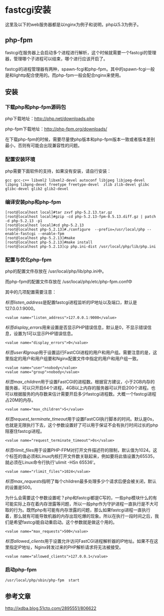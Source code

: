 # fastcgi安装
这里及以下的web服务器都是以nginx为例子和说明，php以5.3为例子。

## php-fpm
fastcgi在服务器上会启动多个进程进行解析，这个时候就需要一个fastcgi的管理器，管理哪个子进程可以结束，哪个进行应该开启了。

fastcgi的进程管理器有两种，spawn-fcgi和php-fpm。其中的spawn-fcgi一般是和lighttp配合使用的。而php-fpm一般会配合nginx来使用。

## 安装

### 下载php和php-fpm源码包
php下载地址：http://php.net/downloads.php

php-fpm下载地址：http://php-fpm.org/downloads/

在下载php-fpm的时候，需要尽量使php版本和php-fpm版本一致或者版本差别最小，否则有可能会出现兼容性的问题。

### 配置安装环境

php需要下面软件的支持，如果没有安装，请自行安装：

	gcc gcc-c++ libxml2 libxml2-devel autoconf libjpeg libjpeg-devel libpng libpng-devel freetype freetype-devel  zlib zlib-devel glibc glibc-devel glib2 glib2-devel

### 编译安装php和php-fpm

	[root@localhost local]#tar zxvf php-5.2.13.tar.gz  
	[root@localhost local]#gzip -cd php-5.2.13-fpm-0.5.13.diff.gz | patch -d php-5.2.13 -p1
	[root@localhost local]#cd php-5.2.13  
	[root@localhost php-5.2.13]#./configure  --prefix=/usr/local/php --enable-fastcgi --enable-fpm  
	[root@localhost php-5.2.13]#make  
	[root@localhost php-5.2.13]#make install  
	[root@localhost php-5.2.13]cp php.ini-dist /usr/local/php/lib/php.ini


### 配置与优化php-fpm
php的配置文件存放在 /usr/local/php/lib/php.ini中。

而php-fpm的配置文件存放在 /usr/local/php/etc/php-fpm.conf中

其中的几项配置需要注意：

*标签listen_address*是配置fastcgi进程监听的IP地址以及端口，默认是127.0.0.1:9000。

	<value name="listen_address">127.0.0.1:9000</value>

*标签display_errors*用来设置是否显示PHP错误信息，默认是0，不显示错误信息，设置为1可以显示PHP错误信息。

	<value name="display_errors">0</value>

*标签user和group*用于设置运行FastCGI进程的用户和用户组。需要注意的是，这里指定的用户和用户组要和Nginx配置文件中指定的用户和用户组一致。

	<value name="user">nobody</value>
	<value name="group">nobody</value>

*标签max_children*用于设置FastCGI的进程数。根据官方建议，小于2GB内存的服务器，可以只开启64个进程，4GB以上内存的服务器可以开启200个进程。也可以根据服务的内存数来估计需要开启多少fastcgi进程数。大概一个fastcgi进程占20M的内存。

	<value name="max_children">5</value>

*标签request_terminate_timeout*用于设置FastCGI执行脚本的时间。默认是0s，也就是无限执行下去，这个参数设置好了可以用于保证不会有执行时间过长的php阻塞住fastcgi进程。

	<value name="request_terminate_timeout">0s</value>

*标签rlimit_files*用于设置PHP-FPM对打开文件描述符的限制，默认值为1024。这个标签的值必须和Linux内核打开文件数关联起来，例如要将此值设置为65535，就必须在Linux命令行执行'ulimit -HSn 65536'。

	<value name="rlimit_files">1024</value>

*标签max_requests*指明了每个children最多处理多少个请求后便会被关闭，默认的设置是500。

为什么会需要这个参数设置呢？php和fastcgi都是C写的，一些php模块什么的有可能实际上存在着内存泄露等问题，所以一般php作为守护进程一直执行是不大可取的行为。既然php有可能有内存泄露的问题，那么如果fastcgi进程一直执行着，那么就有可能导致机器的内存出现吃爆的现象。所以在执行一段时间之后，我们是希望fastcgi能自动重启动。这个参数就是做这个用的。

	<value name="max_requests">500</value>

*标签allowed_clients*用于设置允许访问FastCGI进程解析器的IP地址。如果不在这里指定IP地址，Nginx转发过来的PHP解析请求将无法被接受。

	<value name="allowed_clients">127.0.0.1</value>

### 启动php-fpm

	/usr/local/php/sbin/php-fpm  start

## 参考文章
http://ixdba.blog.51cto.com/2895551/806622
